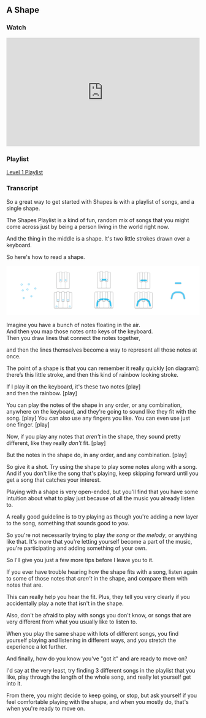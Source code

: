 ## A Shape



### Watch

<style>
.embed-container {
    position: relative;
    padding-bottom: 56.25%;
    height: 0;
    overflow: hidden;
    max-width: 100%;
  }
  iframe{
    position: absolute;
    top: 0;
    left: 0;
    width: 100%;
    height: 100%;
  }
</style>
<div class='embed-container'>
  <iframe src='https://www.youtube.com/embed/J1Ks_ve2h1I?rel=0&cc_load_policy=1' frameborder='0' allowfullscreen></iframe>
</div>



### Playlist

<a href="../player/a-shape" target="_blank">Level 1 Playlist</a>



### Transcript

So a great way to get started with Shapes is with a playlist of songs, and a single shape.

The Shapes Playlist is a kind of fun, random mix of songs that you might come across just by being a person living in the world right now.

And the thing in the middle is a shape. It's two little strokes drawn over a keyboard.

So here's how to read a shape.

![dots to shape](../media/dots_to_shape.png)

Imagine you have a bunch of notes floating in the air.  
And then you map those notes onto keys of the keyboard.  
Then you draw lines that connect the notes together,

and then the lines themselves become a way to represent all those notes at once.

The point of a shape is that you can remember it really quickly [on diagram]: there’s this little stroke, and then this kind of rainbow looking stroke.

If I play it on the keyboard, it's these two notes [play]  
and then the rainbow. [play]

You can play the notes of the shape in any order, or any combination, anywhere on the keyboard, and they're going to sound like they fit with the song. [play] You can also use any fingers you like. You can even use just one finger. [play]

Now, if you play any notes that _aren't_ in the shape, they sound pretty different, like they really _don't_ fit. [play]

But the notes in the shape do, in any order, and any combination. [play]

So give it a shot. Try using the shape to play some notes along with a song. And if you don't like the song that's playing, keep skipping forward until you get a song that catches your interest.

Playing with a shape is very open-ended, but you'll find that you have some intuition about what to play just because of all the music you already listen to.

A really good guideline is to try playing as though you're adding a new layer to the song, something that sounds good to _you_.

So you're not necessarily trying to play _the song_ or _the melody_, or anything like that. It's more that you're letting yourself become a part of the music, you're participating and adding something of your own.

So I'll give you just a few more tips before I leave you to it.

If you ever have trouble hearing how the shape fits with a song, listen again to some of those notes that _aren't_ in the shape, and compare them with notes that are.

This can really help you hear the fit. Plus, they tell you very clearly if you accidentally play a note that isn't in the shape.

Also, don't be afraid to play with songs you don't know, or songs that are very different from what you usually like to listen to.

When you play the same shape with lots of different songs, you find yourself playing and listening in different ways, and you stretch the experience a lot further.

And finally, how do you know you've "got it" and are ready to move on?

I'd say at the very least, try finding 3 different songs in the playlist that you like, play through the length of the whole song, and really let yourself get into it.

From there, you might decide to keep going, or stop, but ask yourself if you feel comfortable playing with the shape, and when you mostly do, that's when you're ready to move on.